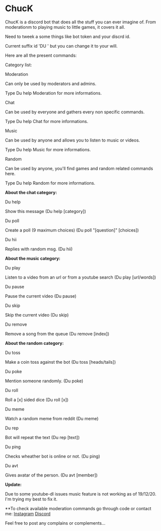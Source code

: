 # ChucK
ChucK is a discord bot that does all the stuff you can ever imagine of. From moderationm to playing music to little games, it covers it all.

Need to tweek a some things like bot token and your discrd id.

Current suffix id 'DU ' but you can change it to your will.

Here are all the present commands:

Category list:

Moderation

Can only be used by moderators and admins.

Type Du help Moderation for more informations.

Chat

Can be used by everyone and gathers every non specific commands.

Type Du help Chat for more informations.

Music

Can be used by anyone and allows you to listen to music or videos.

Type Du help Music for more informations.

Random

Can be used by anyone, you'll find games and random related commands here.

Type Du help Random for more informations.




**About the chat category:**

Du help

Show this message (Du help [category])

Du poll

Create a poll (9 maximum choices) (Du poll "[question]" [choices])

Du hii

Replies with random msg. (Du hii)




**About the music category:**

Du play

Listen to a video from an url or from a youtube search (Du play [url/words])

Du pause

Pause the current video (Du pause)

Du skip

Skip the current video (Du skip)

Du remove

Remove a song from the queue (Du remove [index])




**About the random category:**

Du toss

Make a coin toss against the bot (Du toss [heads/tails])

Du poke

Mention someone randomly. (Du poke)

Du roll

Roll a [x] sided dice (Du roll [x])

Du meme

Watch a random meme from reddit (Du meme)

Du rep

Bot will repeat the text (Du rep [text])

Du ping

Checks wheather bot is online or not. (Du ping)

Du avt

Gives avatar of the person. (Du avt [member])


**Update:**

Due to some youtube-dl issues music feature is not working as of 19/12/20. I'm trying my best to fix it.

**To check available moderation commands go through code or contact me: [Instagram]('https://www.instagram.com/___y.o.g.e.s.h_/') [Discord]('https://discord.gg/9Gg276D')

Feel free to post any complains or complements...
